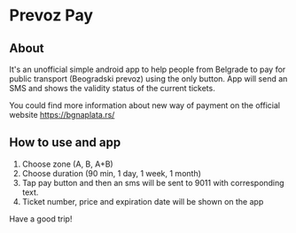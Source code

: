 # Prevoz Pay
## About
It's an unofficial simple android app to help people from Belgrade to pay for public transport (Beogradski prevoz) using the only button. App will send an SMS and shows the validity status of the current tickets.

You could find more information about new way of payment on the official website https://bgnaplata.rs/

## How to use and app

1. Choose zone (A, B, A+B)
2. Choose duration (90 min, 1 day, 1 week, 1 month)
3. Tap pay button and then an sms will be sent to 9011 with corresponding text.
4. Ticket number, price and expiration date will be shown on the app

Have a good trip!